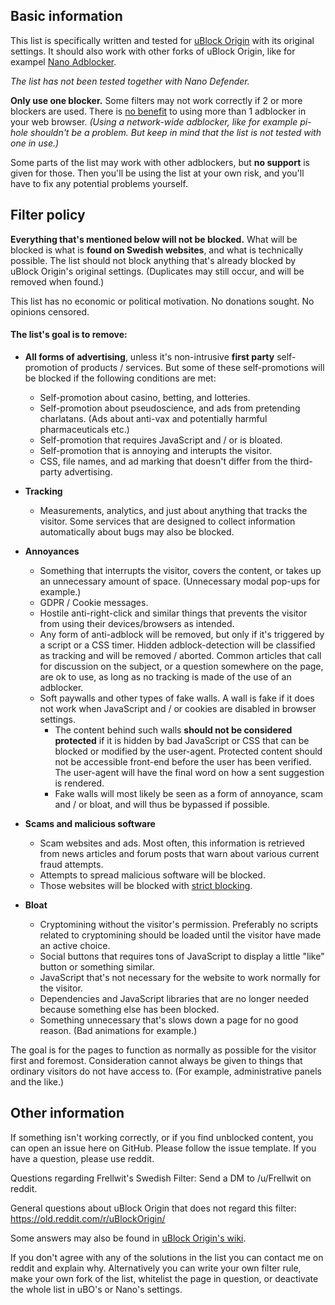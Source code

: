 ## Basic information

This list is specifically written and tested for [uBlock Origin](https://github.com/gorhill/uBlock) with its original settings. It should also work with other forks of uBlock Origin, like for exampel [Nano Adblocker](https://github.com/NanoAdblocker/NanoCore).

*The list has not been tested together with Nano Defender.*

**Only use one blocker.** Some filters may not work correctly if 2 or more blockers are used. There is [no benefit](https://twitter.com/gorhill/status/1033706103782170625) to using more than 1 adblocker in your web browser. *(Using a network-wide adblocker, like for example pi-hole shouldn't be a problem. But keep in mind that the list is not tested with one in use.)*

Some parts of the list may work with other adblockers, but **no support** is given for those. Then you'll be using the list at your own risk, and you'll have to fix any potential problems yourself.

## Filter policy

**Everything that's mentioned below will not be blocked.** What will be blocked is what is **found on Swedish websites**, and what is technically possible. The list should not block anything that's already blocked by uBlock Origin's original settings. (Duplicates may still occur, and will be removed when found.)

This list has no economic or political motivation. No donations sought. No opinions censored.

#### The list's goal is to remove:

* **All forms of advertising**, unless it's non-intrusive **first party** self-promotion of products / services. But some of these self-promotions will be blocked if the following conditions are met:
    - Self-promotion about casino, betting, and lotteries.
    - Self-promotion about pseudoscience, and ads from pretending charlatans. (Ads about anti-vax and potentially harmful pharmaceuticals etc.)
    - Self-promotion that requires JavaScript and / or is bloated.
    - Self-promotion that is annoying and interupts the visitor.
    - CSS, file names, and ad marking that doesn't differ from the third-party advertising.

* **Tracking**
    - Measurements, analytics, and just about anything that tracks the visitor. Some services that are designed to collect information automatically about bugs may also be blocked.

* **Annoyances**
    - Something that interrupts the visitor, covers the content, or takes up an unnecessary amount of space. (Unnecessary modal pop-ups for example.)
    - GDPR / Cookie messages.
    - Hostile anti-right-click and similar things that prevents the visitor from using their devices/browsers as intended.
    - Any form of anti-adblock will be removed, but only if it's triggered by a script or a CSS timer. Hidden adblock-detection will be classified as tracking and will be removed / aborted. Common articles that call for discussion on the subject, or a question somewhere on the page, are ok to use, as long as no tracking is made of the use of an adblocker.
    - Soft paywalls and other types of fake walls. A wall is fake if it does not work when JavaScript and / or cookies are disabled in browser settings. 
        - The content behind such walls **should not be considered protected** if it is hidden by bad JavaScript or CSS that can be blocked or modified by the user-agent. Protected content should not be accessible front-end before the user has been verified. The user-agent will have the final word on how a sent suggestion is rendered.
        - Fake walls will most likely be seen as a form of annoyance, scam and / or bloat, and will thus be bypassed if possible.

* **Scams and malicious software**
    - Scam websites and ads. Most often, this information is retrieved from news articles and forum posts that warn about various current fraud attempts.
    - Attempts to spread malicious software will be blocked.
    - Those websites will be blocked with [strict blocking](https://github.com/gorhill/uBlock/wiki/Strict-blocking).

* **Bloat**
    - Cryptomining without the visitor's permission. Preferably no scripts related to cryptomining should be loaded until the visitor have made an active choice.
    - Social buttons that requires tons of JavaScript to display a little "like" button or something similar.
    - JavaScript that's not necessary for the website to work normally for the visitor.
    - Dependencies and JavaScript libraries that are no longer needed because something else has been blocked.
    - Something unnecessary that's slows down a page for no good reason. (Bad animations for example.)

The goal is for the pages to function as normally as possible for the visitor first and foremost. Consideration cannot always be given to things that ordinary visitors do not have access to. (For example, administrative panels and the like.)

## Other information

If something isn't working correctly, or if you find unblocked content, you can open an issue here on GitHub. Please follow the issue template. If you have a question, please use reddit.

Questions regarding Frellwit's Swedish Filter: Send a DM to /u/Frellwit on reddit.

General questions about uBlock Origin that does not regard this filter: https://old.reddit.com/r/uBlockOrigin/

Some answers may also be found in [uBlock Origin's wiki](https://github.com/gorhill/uBlock/wiki).

If you don't agree with any of the solutions in the list you can contact me on reddit and explain why. Alternatively you can write your own filter rule, make your own fork of the list, whitelist the page in question, or deactivate the whole list in uBO's or Nano's settings.